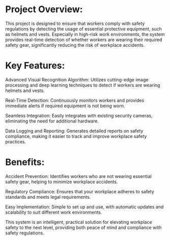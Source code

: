 # Project Overview:
This project is designed to ensure that workers comply with safety regulations by detecting the usage of essential protective equipment, such as helmets and vests. Especially in high-risk work environments, the system provides real-time detection of whether workers are wearing their required safety gear, significantly reducing the risk of workplace accidents.

# Key Features:

Advanced Visual Recognition Algorithm: Utilizes cutting-edge image processing and deep learning techniques to detect if workers are wearing helmets and vests.

Real-Time Detection: Continuously monitors workers and provides immediate alerts if required equipment is not being worn.

Seamless Integration: Easily integrates with existing security cameras, eliminating the need for additional hardware.

Data Logging and Reporting: Generates detailed reports on safety compliance, making it easier to track and improve workplace safety practices.

# Benefits:
Accident Prevention: Identifies workers who are not wearing essential safety gear, helping to minimize workplace accidents.

Regulatory Compliance: Ensures that your workplace adheres to safety standards and meets legal requirements.

Easy Implementation: Simple to set up and use, with automatic updates and scalability to suit different work environments.

This system is an intelligent, practical solution for elevating workplace safety to the next level, providing both peace of mind and compliance with safety regulations.
